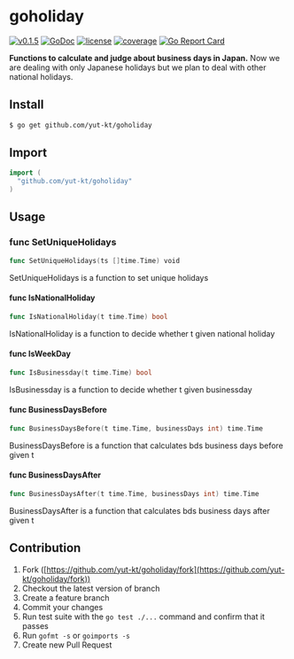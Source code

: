 # goholiday

[![v0.1.5](https://img.shields.io/badge/package-v0.1.5-ff69b4.svg)]()
[![GoDoc](https://godoc.org/github.com/yut-kt/goholiday?status.svg)](https://godoc.org/github.com/yut-kt/goholiday)
[![license](http://img.shields.io/badge/license-MIT-red.svg?style=flat)](https://raw.githubusercontent.com/yut-kt/goholiday/master/LICENSE)
[![coverage](https://img.shields.io/badge/coverage-96%25-green.svg)](https://raw.githubusercontent.com/yut-kt/goholiday/master/coverage/v0.1.5)
[![Go Report Card](https://goreportcard.com/badge/github.com/yut-kt/goholiday)](https://goreportcard.com/report/github.com/yut-kt/goholiday)

**Functions to calculate and judge about business days in Japan.**
Now we are dealing with only Japanese holidays but we plan to deal with other national holidays.

## Install
```bash
$ go get github.com/yut-kt/goholiday
```

## Import
```go
import (
  "github.com/yut-kt/goholiday"
)
```

## Usage

### func SetUniqueHolidays
```go
func SetUniqueHolidays(ts []time.Time) void
```
SetUniqueHolidays is a function to set unique holidays

#### func  IsNationalHoliday

```go
func IsNationalHoliday(t time.Time) bool
```
IsNationalHoliday is a function to decide whether t given national holiday

#### func  IsWeekDay

```go
func IsBusinessday(t time.Time) bool
```
IsBusinessday is a function to decide whether t given businessday

#### func  BusinessDaysBefore

```go
func BusinessDaysBefore(t time.Time, businessDays int) time.Time
```
BusinessDaysBefore is a function that calculates bds business days before given t

#### func  BusinessDaysAfter

```go
func BusinessDaysAfter(t time.Time, businessDays int) time.Time
```
BusinessDaysAfter is a function that calculates bds business days after given t


## Contribution

1. Fork ([https://github.com/yut-kt/goholiday/fork](https://github.com/yut-kt/goholiday/fork))
2. Checkout the latest version of branch
3. Create a feature branch
4. Commit your changes
5. Run test suite with the `go test ./...` command and confirm that it passes
6. Run `gofmt -s` or `goimports -s`
7. Create new Pull Request